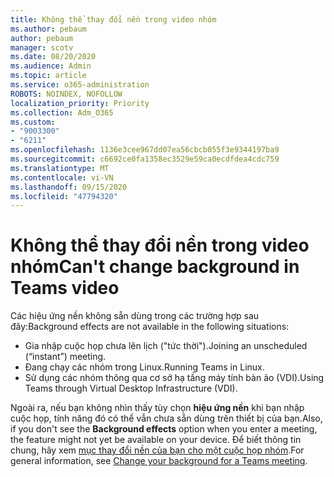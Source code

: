 ```yaml
---
title: Không thể thay đổi nền trong video nhóm
ms.author: pebaum
author: pebaum
manager: scotv
ms.date: 08/20/2020
ms.audience: Admin
ms.topic: article
ms.service: o365-administration
ROBOTS: NOINDEX, NOFOLLOW
localization_priority: Priority
ms.collection: Adm_O365
ms.custom:
- "9003300"
- "6211"
ms.openlocfilehash: 1136e3cee967dd07ea56cbcb055f3e9344197ba9
ms.sourcegitcommit: c6692ce0fa1358ec3529e59ca0ecdfdea4cdc759
ms.translationtype: MT
ms.contentlocale: vi-VN
ms.lasthandoff: 09/15/2020
ms.locfileid: "47794320"
---
```

# <a name="cant-change-background-in-teams-video"></a><span data-ttu-id="da65d-102">Không thể thay đổi nền trong video nhóm</span><span class="sxs-lookup"><span data-stu-id="da65d-102">Can't change background in Teams video</span></span>

<span data-ttu-id="da65d-103">Các hiệu ứng nền không sẵn dùng trong các trường hợp sau đây:</span><span class="sxs-lookup"><span data-stu-id="da65d-103">Background effects are not available in the following situations:</span></span>

- <span data-ttu-id="da65d-104">Gia nhập cuộc họp chưa lên lịch ("tức thời").</span><span class="sxs-lookup"><span data-stu-id="da65d-104">Joining an unscheduled (“instant”) meeting.</span></span>
- <span data-ttu-id="da65d-105">Đang chạy các nhóm trong Linux.</span><span class="sxs-lookup"><span data-stu-id="da65d-105">Running Teams in Linux.</span></span>
- <span data-ttu-id="da65d-106">Sử dụng các nhóm thông qua cơ sở hạ tầng máy tính bàn ảo (VDI).</span><span class="sxs-lookup"><span data-stu-id="da65d-106">Using Teams through Virtual Desktop Infrastructure (VDI).</span></span>

<span data-ttu-id="da65d-107">Ngoài ra, nếu bạn không nhìn thấy tùy chọn **hiệu ứng nền** khi bạn nhập cuộc họp, tính năng đó có thể vẫn chưa sẵn dùng trên thiết bị của bạn.</span><span class="sxs-lookup"><span data-stu-id="da65d-107">Also, if you don't see the **Background effects** option when you enter a meeting, the feature might not yet be available on your device.</span></span> <span data-ttu-id="da65d-108">Để biết thông tin chung, hãy xem [mục thay đổi nền của bạn cho một cuộc họp nhóm](https://support.microsoft.com/office/change-your-background-for-a-teams-meeting-f77a2381-443a-499d-825e-509a140f4780).</span><span class="sxs-lookup"><span data-stu-id="da65d-108">For general information, see [Change your background for a Teams meeting](https://support.microsoft.com/office/change-your-background-for-a-teams-meeting-f77a2381-443a-499d-825e-509a140f4780).</span></span>
